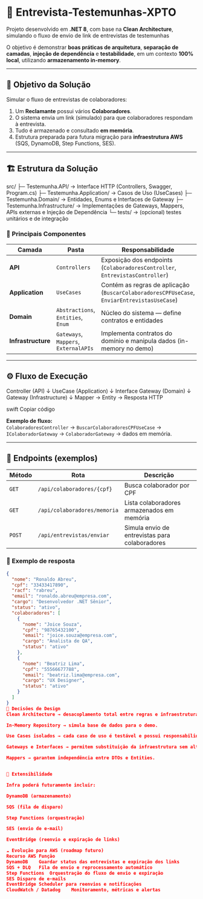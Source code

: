 # 🧩 Entrevista-Testemunhas-XPTO

Projeto desenvolvido em **.NET 8**, com base na **Clean Architecture**, simulando o fluxo de envio de link de entrevistas de testemunhas

O objetivo é demonstrar **boas práticas de arquitetura**, **separação de camadas**, **injeção de dependência** e **testabilidade**, em um contexto **100% local**, utilizando **armazenamento in-memory**.

---

## 🎯 Objetivo da Solução

Simular o fluxo de entrevistas de colaboradores:
1. Um **Reclamante** possui vários **Colaboradores**.
2. O sistema envia um link (simulado) para que colaboradores respondam à entrevista.
3. Tudo é armazenado e consultado **em memória**.
4. Estrutura preparada para futura migração para **infraestrutura AWS** (SQS, DynamoDB, Step Functions, SES).

---

## 🏗️ Estrutura da Solução

src/
├─ Testemunha.API/ → Interface HTTP (Controllers, Swagger, Program.cs)
├─ Testemunha.Application/ → Casos de Uso (UseCases)
├─ Testemunha.Domain/ → Entidades, Enums e Interfaces de Gateway
├─ Testemunha.Infrastructure/ → Implementações de Gateways, Mappers, APIs externas e Injeção de Dependência
└─ tests/ → (opcional) testes unitários e de integração

### 📂 Principais Componentes

| Camada | Pasta | Responsabilidade |
|--------|--------|------------------|
| **API** | `Controllers` | Exposição dos endpoints (`ColaboradoresController`, `EntrevistasController`) |
| **Application** | `UseCases` | Contém as regras de aplicação (`BuscarColaboradoresCPFUseCase`, `EnviarEntrevistasUseCase`) |
| **Domain** | `Abstractions`, `Entities`, `Enum` | Núcleo do sistema — define contratos e entidades | e Reras de negócio
| **Infrastructure** | `Gateways`, `Mappers`, `ExternalAPIs` | Implementa contratos do domínio e manipula dados (in-memory no demo) |

---

## ⚙️ Fluxo de Execução

Controller (API)
↓
UseCase (Application)
↓
Interface Gateway (Domain)
↓
Gateway (Infrastructure)
↓
Mapper → Entity → Resposta HTTP

swift
Copiar código

**Exemplo de fluxo:**  
`ColaboradoresController` → `BuscarColaboradoresCPFUseCase` → `IColaboradorGateway` → `ColaboradorGateway` → dados em memória.

---

## 🔗 Endpoints (exemplos)

| Método | Rota | Descrição |
|--------|------|------------|
| `GET` | `/api/colaboradores/{cpf}` | Busca colaborador por CPF |
| `GET` | `/api/colaboradores/memoria` | Lista colaboradores armazenados em memória |
| `POST` | `/api/entrevistas/enviar` | Simula envio de entrevistas para colaboradores |

### 🧾 Exemplo de resposta
```json
{
  "nome": "Ronaldo Abreu",
  "cpf": "33433417890",
  "racf": "rabreu",
  "email": "ronaldo.abreu@empresa.com",
  "cargo": "Desenvolvedor .NET Sênior",
  "status": "ativo",
  "colaboradores": [
    {
      "nome": "Joice Souza",
      "cpf": "98765432100",
      "email": "joice.souza@empresa.com",
      "cargo": "Analista de QA",
      "status": "ativo"
    },
    {
      "nome": "Beatriz Lima",
      "cpf": "55566677788",
      "email": "beatriz.lima@empresa.com",
      "cargo": "UX Designer",
      "status": "ativo"
    }
  ]
}
🧠 Decisões de Design
Clean Architecture → desacoplamento total entre regras e infraestrutura.

In-Memory Repository → simula base de dados para o demo.

Use Cases isolados → cada caso de uso é testável e possui responsabilidade única.

Gateways e Interfaces → permitem substituição da infraestrutura sem alterar o domínio.

Mappers → garantem independência entre DTOs e Entities.


🧩 Extensibilidade

Infra poderá futuramente incluir:

DynamoDB (armazenamento)

SQS (fila de disparo)

Step Functions (orquestração)

SES (envio de e-mail)

EventBridge (reenvio e expiração de links)

☁️ Evolução para AWS (roadmap futuro)
Recurso AWS	Função
DynamoDB	Guardar status das entrevistas e expiração dos links
SQS + DLQ	Fila de envio e reprocessamento automático
Step Functions	Orquestração do fluxo de envio e expiração
SES	Disparo de e-mails
EventBridge	Scheduler para reenvios e notificações
CloudWatch / Datadog	Monitoramento, métricas e alertas